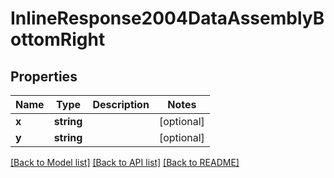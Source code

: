 # InlineResponse2004DataAssemblyBottomRight

## Properties
Name | Type | Description | Notes
------------ | ------------- | ------------- | -------------
**x** | **string** |  | [optional] 
**y** | **string** |  | [optional] 

[[Back to Model list]](../../README.md#documentation-for-models) [[Back to API list]](../../README.md#documentation-for-api-endpoints) [[Back to README]](../../README.md)

